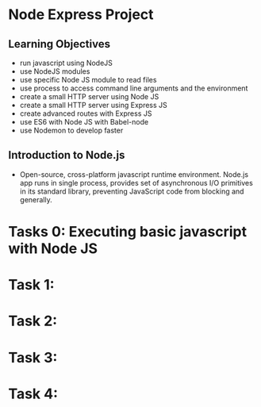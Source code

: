 # Node Express Project
## Learning Objectives
- run javascript using NodeJS
- use NodeJS modules
- use specific Node JS module to read files
- use process to access command line arguments and the environment
- create a small HTTP server using Node JS
- create a small HTTP server using Express JS
- create advanced routes with Express JS
- use ES6 with Node JS with Babel-node
- use Nodemon to develop faster

## Introduction to Node.js
- Open-source, cross-platform javascript runtime environment. Node.js app runs in single process, provides set of asynchronous I/O primitives in its standard library, preventing JavaScript code from blocking and generally.

# Tasks 0: Executing basic javascript with Node JS

# Task 1:

# Task 2:

# Task 3:

# Task 4: